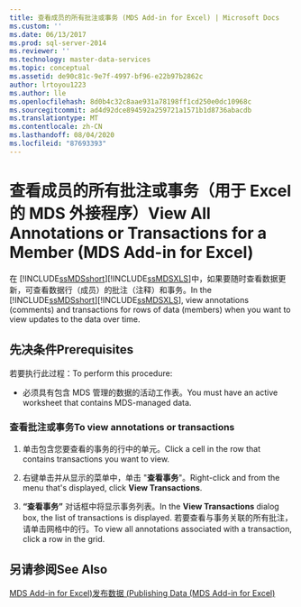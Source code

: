 ```yaml
---
title: 查看成员的所有批注或事务 (MDS Add-in for Excel) | Microsoft Docs
ms.custom: ''
ms.date: 06/13/2017
ms.prod: sql-server-2014
ms.reviewer: ''
ms.technology: master-data-services
ms.topic: conceptual
ms.assetid: de90c81c-9e7f-4997-bf96-e22b97b2862c
author: lrtoyou1223
ms.author: lle
ms.openlocfilehash: 8d0b4c32c8aae931a78198ff1cd250e0dc10968c
ms.sourcegitcommit: ad4d92dce894592a259721a1571b1d8736abacdb
ms.translationtype: MT
ms.contentlocale: zh-CN
ms.lasthandoff: 08/04/2020
ms.locfileid: "87693393"
---
```

# <a name="view-all-annotations-or-transactions-for-a-member-mds-add-in-for-excel"></a><span data-ttu-id="ed78e-102">查看成员的所有批注或事务（用于 Excel 的 MDS 外接程序）</span><span class="sxs-lookup"><span data-stu-id="ed78e-102">View All Annotations or Transactions for a Member (MDS Add-in for Excel)</span></span>
  <span data-ttu-id="ed78e-103">在 [!INCLUDE[ssMDSshort](../../includes/ssmdsshort-md.md)][!INCLUDE[ssMDSXLS](../../includes/ssmdsxls-md.md)]中，如果要随时查看数据更新，可查看数据行（成员）的批注（注释）和事务。</span><span class="sxs-lookup"><span data-stu-id="ed78e-103">In the [!INCLUDE[ssMDSshort](../../includes/ssmdsshort-md.md)][!INCLUDE[ssMDSXLS](../../includes/ssmdsxls-md.md)], view annotations (comments) and transactions for rows of data (members) when you want to view updates to the data over time.</span></span>  
  
## <a name="prerequisites"></a><span data-ttu-id="ed78e-104">先决条件</span><span class="sxs-lookup"><span data-stu-id="ed78e-104">Prerequisites</span></span>  
 <span data-ttu-id="ed78e-105">若要执行此过程：</span><span class="sxs-lookup"><span data-stu-id="ed78e-105">To perform this procedure:</span></span>  
  
-   <span data-ttu-id="ed78e-106">必须具有包含 MDS 管理的数据的活动工作表。</span><span class="sxs-lookup"><span data-stu-id="ed78e-106">You must have an active worksheet that contains MDS-managed data.</span></span>  
  
### <a name="to-view-annotations-or-transactions"></a><span data-ttu-id="ed78e-107">查看批注或事务</span><span class="sxs-lookup"><span data-stu-id="ed78e-107">To view annotations or transactions</span></span>  
  
1.  <span data-ttu-id="ed78e-108">单击包含您要查看的事务的行中的单元。</span><span class="sxs-lookup"><span data-stu-id="ed78e-108">Click a cell in the row that contains transactions you want to view.</span></span>  
  
2.  <span data-ttu-id="ed78e-109">右键单击并从显示的菜单中，单击 "**查看事务**"。</span><span class="sxs-lookup"><span data-stu-id="ed78e-109">Right-click and from the menu that's displayed, click **View Transactions**.</span></span>  
  
3.  <span data-ttu-id="ed78e-110">**“查看事务”** 对话框中将显示事务列表。</span><span class="sxs-lookup"><span data-stu-id="ed78e-110">In the **View Transactions** dialog box, the list of transactions is displayed.</span></span> <span data-ttu-id="ed78e-111">若要查看与事务关联的所有批注，请单击网格中的行。</span><span class="sxs-lookup"><span data-stu-id="ed78e-111">To view all annotations associated with a transaction, click a row in the grid.</span></span>  
  
## <a name="see-also"></a><span data-ttu-id="ed78e-112">另请参阅</span><span class="sxs-lookup"><span data-stu-id="ed78e-112">See Also</span></span>  
 [<span data-ttu-id="ed78e-113">MDS Add-in for Excel&#41;发布数据 &#40;</span><span class="sxs-lookup"><span data-stu-id="ed78e-113">Publishing Data &#40;MDS Add-in for Excel&#41;</span></span>](overview-importing-data-from-excel-mds-add-in-for-excel.md)  
  
  
